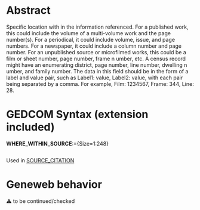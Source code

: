﻿# Abstract
Specific location with in the information referenced. For a published work, this could include the
volume of a multi-volume work and the page number(s). For a periodical, it could include volume,
issue, and page numbers. For a newspaper, it could include a column number and page number. For an
unpublished source or microfilmed works, this could be a film or sheet number, page number, frame
n umber, etc. A census record might have an enumerating district, page number, line number, dwelling
n umber, and family number.  The data in this field should be in the form of a label and value pair, such
as Label1: value, Label2: value, with each pair being separated by a comma. For example, Film:
1234567, Frame: 344, Line: 28.


# GEDCOM Syntax (extension included)

**WHERE_WITHIN_SOURCE**:={Size=1:248}
<pre>
</pre>
Used in <a href=Ged.SOURCE_CITATION.md>SOURCE_CITATION</a><br />

# Geneweb behavior


:warning: to be continued/checked

